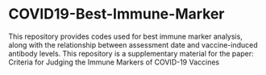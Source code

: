 # COVID19-Best-Immune-Marker
This repository provides codes used for best immune marker analysis, along with the relationship between assessment date and vaccine-induced antibody levels.
This repository is a supplementary material for the paper: Criteria for Judging the Immune Markers of COVID-19 Vaccines
